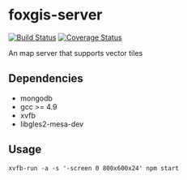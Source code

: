 # foxgis-server

[![Build Status](https://travis-ci.org/jingsam/foxgis-server.svg?branch=master)](https://travis-ci.org/jingsam/foxgis-server) [![Coverage Status](https://coveralls.io/repos/github/jingsam/foxgis-server/badge.svg?branch=master)](https://coveralls.io/github/jingsam/foxgis-server?branch=master)

An map server that supports vector tiles

## Dependencies
- mongodb
- gcc >= 4.9
- xvfb
- libgles2-mesa-dev

## Usage
```
xvfb-run -a -s '-screen 0 800x600x24' npm start
```
